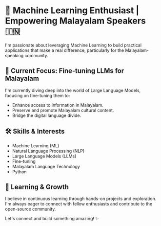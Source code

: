 # 🚀 Machine Learning Enthusiast | Empowering Malayalam Speakers 🇮🇳

I'm passionate about leveraging Machine Learning to build practical applications that make a real difference, particularly for the Malayalam-speaking community.

## 🧠 Current Focus: Fine-tuning LLMs for Malayalam

I'm currently diving deep into the world of Large Language Models, focusing on fine-tuning them to:

*   Enhance access to information in Malayalam.
*   Preserve and promote Malayalam cultural content.
*   Bridge the digital language divide.

## 🛠️ Skills & Interests

*   Machine Learning (ML)
*   Natural Language Processing (NLP)
*   Large Language Models (LLMs)
*   Fine-tuning
*   Malayalam Language Technology
*   Python

## 🌱 Learning & Growth

I believe in continuous learning through hands-on projects and exploration. I'm always eager to connect with fellow enthusiasts and contribute to the open-source community.

Let's connect and build something amazing! ✨
